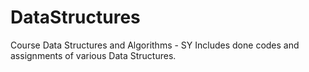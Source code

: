 # DataStructures
Course Data Structures and Algorithms - SY
Includes done codes and assignments of various Data Structures.
